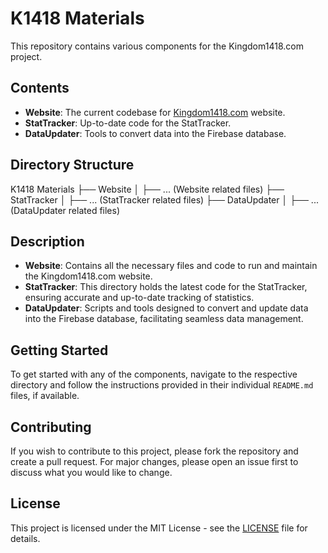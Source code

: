 # K1418 Materials

This repository contains various components for the Kingdom1418.com project.

## Contents

- **Website**: The current codebase for [Kingdom1418.com](https://kingdom1418.com) website.
- **StatTracker**: Up-to-date code for the StatTracker.
- **DataUpdater**: Tools to convert data into the Firebase database.

## Directory Structure

K1418 Materials
├── Website
│ ├── ... (Website related files)
├── StatTracker
│ ├── ... (StatTracker related files)
├── DataUpdater
│ ├── ... (DataUpdater related files)

## Description

- **Website**: Contains all the necessary files and code to run and maintain the Kingdom1418.com website.
- **StatTracker**: This directory holds the latest code for the StatTracker, ensuring accurate and up-to-date tracking of statistics.
- **DataUpdater**: Scripts and tools designed to convert and update data into the Firebase database, facilitating seamless data management.

## Getting Started

To get started with any of the components, navigate to the respective directory and follow the instructions provided in their individual `README.md` files, if available.

## Contributing

If you wish to contribute to this project, please fork the repository and create a pull request. For major changes, please open an issue first to discuss what you would like to change.

## License

This project is licensed under the MIT License - see the [LICENSE](LICENSE) file for details.
